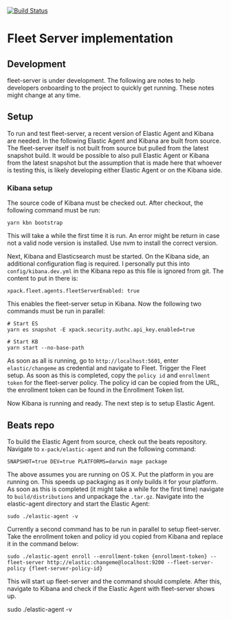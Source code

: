 [![Build Status](https://beats-ci.elastic.co/job/Ingest-manager/job/fleet-server/job/master/badge/icon)](https://beats-ci.elastic.co/job/Ingest-manager/job/fleet-server/job/master/)

# Fleet Server implementation

## Development

fleet-server is under development. The following are notes to help developers onboarding to the project to quickly get running. These notes might change at any time.

## Setup

To run and test fleet-server, a recent version of Elastic Agent and Kibana are needed. In the following Elastic Agent and Kibana are built from source. The fleet-server itself is not built from source but pulled from the latest snapshot build. It would be possible to also pull Elastic Agent or Kibana from the latest snapshot but the assumption that is made here that whoever is testing this, is likely developing either Elastic Agent or on the Kibana side.


### Kibana setup

The source code of Kibana must be checked out. After checkout, the following command must be run:

```
yarn kbn bootstrap
```

This will take a while the first time it is run. An error might be return in case not a valid node version is installed. Use nvm to install the correct version.

Next, Kibana and Elasticsearch must be started. On the Kibana side, an additional configuration flag is required. I personally put this into `config/kibana.dev.yml` in the Kibana repo as this file is ignored from git. The content to put in there is:

```
xpack.fleet.agents.fleetServerEnabled: true
```

This enables the fleet-server setup in Kibana. Now the following two commands must be run in parallel:

```
# Start ES
yarn es snapshot -E xpack.security.authc.api_key.enabled=true

# Start KB
yarn start --no-base-path
```

As soon as all is running, go to `http://localhost:5601`, enter `elastic/changeme` as credential and navigate to Fleet. Trigger the Fleet setup. As soon as this is completed, copy the `policy id` and `enrollment token` for the fleet-server policy. The policy id can be copied from the URL, the enrollment token can be found in the Enrollment Token list. 

Now Kibana is running and ready. The next step is to setup Elastic Agent.

## Beats repo

To build the Elastic Agent from source, check out the beats repository. Navigate to `x-pack/elastic-agent` and run the following command:

```
SNAPSHOT=true DEV=true PLATFORMS=darwin mage package
```

The above assumes you are running on OS X. Put the platform in you are running on. This speeds up packaging as it only builds it for your platform. As soon as this is completed (it might take a while for the first time) navigate to `build/distributions` and unpackage the `.tar.gz`. Navigate into the elastic-agent directory and start the Elastic Agent:

```
sudo ./elastic-agent -v
```

Currently a second command has to be run in parallel to setup fleet-server. Take the enrollment token and policy id you copied from Kibana and replace it in the command below:

```
sudo ./elastic-agent enroll --enrollment-token {enrollment-token} --fleet-server http://elastic:changeme@localhost:9200 --fleet-server-policy {fleet-server-policy-id}
```

This will start up fleet-server and the command should complete. After this, navigate to Kibana and check if the Elastic Agent with fleet-server shows up.



sudo ./elastic-agent -v

